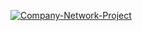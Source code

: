 <a href="https://ibb.co/9gsYcyT"><img src="https://i.ibb.co/B3qscTZ/Company-Network-Project.png" alt="Company-Network-Project" border="0"></a>
